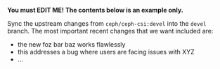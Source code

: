 **You must EDIT ME! The contents below is an example only.**

Sync the upstream changes from `ceph/ceph-csi:devel` into the `devel` branch.
The most important recent changes that we want included are:

- the new foz bar baz works flawlessly
- this addresses a bug where users are facing issues with XYZ
- ...

